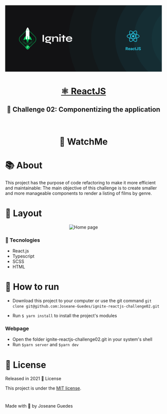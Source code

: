 <h1 align="center">  <img src="./.github/Ignite.png" width="800px" alt="Home page"> </h1> 


<h1 align="center">
    <a href="https://pt-br.reactjs.org/">  ⚛️  ReactJS   </a>
</h1> 

<h2 align="center"><strong>🚀 Challenge 02: Componentizing the application </strong></h2>
<br>
<h1 align="center">
🤩 WatchMe
</h1> 

# :books: About

This project has the purpose of code refactoring to make it more efficient and maintainable: The main objective of this challenge is to create smaller and more manageable components ​to render a listing of films by genre.
 
# :art: Layout

<div align="center">
  <p align="center">
    <img src="./.github/watchme.gif" width="700px" alt="Home page">
  </p>
</div>

### :hammer: Tecnologies

- React.js
- Typescript
- SCSS
- HTML

# 🔧 How to run

- Download this project to your computer or use the git command `git clone git@github.com:Joseane-Guedes/ignite-reactjs-challenge02.git`

- Run `$ yarn install` to install the project's modules

### Webpage

- Open the folder ignite-reactjs-challenge02.git in your system's shell
- Run `$yarn server` and `$yarn dev`

# :closed_book: License

Released in 2021 :closed_book: License

This project is under the [MIT license](./LICENSE).

#

<!-- <p align="center">
   <b> &#60;/&#62; by <a href="https://www.linkedin.com/in/joseane-guedes/">Joseane Guedes</a></b>
</p> -->

Made with :purple_heart: by Joseane Guedes

